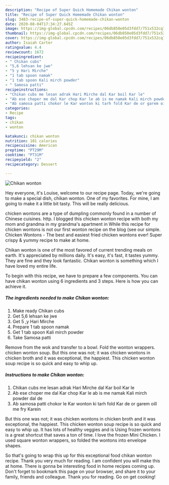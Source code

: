 ```yaml
---
description: "Recipe of Super Quick Homemade Chikan wonton"
title: "Recipe of Super Quick Homemade Chikan wonton"
slug: 3483-recipe-of-super-quick-homemade-chikan-wonton
date: 2020-08-04T17:34:27.645Z
image: https://img-global.cpcdn.com/recipes/06db850e05d3fdd7/751x532cq70/chikan-wonton-recipe-main-photo.jpg
thumbnail: https://img-global.cpcdn.com/recipes/06db850e05d3fdd7/751x532cq70/chikan-wonton-recipe-main-photo.jpg
cover: https://img-global.cpcdn.com/recipes/06db850e05d3fdd7/751x532cq70/chikan-wonton-recipe-main-photo.jpg
author: Isaiah Carter
ratingvalue: 4.4
reviewcount: 1672
recipeingredient:
- " Chikan cubs"
- "5,6 lehsan ke jwe"
- "5 y Hari Mirche"
- "1 tab spoon namak"
- "1 tab spoon Kali mirch powder"
- " Samosa patti"
recipeinstructions:
- "Chikan cubs me lesan adrak Hari Mirche dal Kar boil Kar le"
- "Ab ese choper me dal Kar chop Kar le ab is me namak Kali mirch powder dal de"
- "Ab samosa patti chokor le Kar wonton ki tarh fold Kar de or garem oill me fry Karein"
categories:
- Recipe
tags:
- chikan
- wonton

katakunci: chikan wonton 
nutrition: 101 calories
recipecuisine: American
preptime: "PT29M"
cooktime: "PT31M"
recipeyield: "2"
recipecategory: Dessert

---
```



![Chikan wonton](https://img-global.cpcdn.com/recipes/06db850e05d3fdd7/751x532cq70/chikan-wonton-recipe-main-photo.jpg)

Hey everyone, it's Louise, welcome to our recipe page. Today, we're going to make a special dish, chikan wonton. One of my favorites. For mine, I am going to make it a little bit tasty. This will be really delicious.

chicken wontons are a type of dumpling commonly found in a number of Chinese cuisines. http. I blogged this chicken wonton recipe with both my mom and grandma in my grandma&#39;s apartment in While this recipe for chicken wontons is not our first wonton recipe on the blog (see our simple. Chicken Wontons - The best and easiest fried chicken wontons ever! Super crispy &amp; yummy recipe to make at home.

Chikan wonton is one of the most favored of current trending meals on earth. It's appreciated by millions daily. It's easy, it's fast, it tastes yummy. They are fine and they look fantastic. Chikan wonton is something which I have loved my entire life.


To begin with this recipe, we have to prepare a few components. You can have chikan wonton using 6 ingredients and 3 steps. Here is how you can achieve it.

<!--inarticleads1-->

##### The ingredients needed to make Chikan wonton:

1. Make ready  Chikan cubs
1. Get 5,6 lehsan ke jwe
1. Get 5 ,y Hari Mirche
1. Prepare 1 tab spoon namak
1. Get 1 tab spoon Kali mirch powder
1. Take  Samosa patti


Remove from the wok and transfer to a bowl. Fold the wonton wrappers. chicken wonton soup. But this one was not; it was chicken wontons in chicken broth and it was exceptional, the happiest. This chicken wonton soup recipe is so quick and easy to whip up. 

<!--inarticleads2-->

##### Instructions to make Chikan wonton:

1. Chikan cubs me lesan adrak Hari Mirche dal Kar boil Kar le
1. Ab ese choper me dal Kar chop Kar le ab is me namak Kali mirch powder dal de
1. Ab samosa patti chokor le Kar wonton ki tarh fold Kar de or garem oill me fry Karein


But this one was not; it was chicken wontons in chicken broth and it was exceptional, the happiest. This chicken wonton soup recipe is so quick and easy to whip up. It has lots of healthy veggies and is Using frozen wontons is a great shortcut that saves a ton of time. I love the frozen Mini Chicken. I used square wonton wrappers, so folded the wontons into envelope shapes. 

So that's going to wrap this up for this exceptional food chikan wonton recipe. Thank you very much for reading. I am confident you will make this at home. There is gonna be interesting food in home recipes coming up. Don't forget to bookmark this page on your browser, and share it to your family, friends and colleague. Thank you for reading. Go on get cooking!
